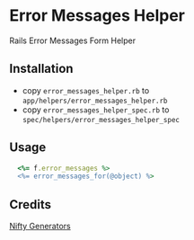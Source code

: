 # Error Messages Helper

Rails Error Messages Form Helper

## Installation

* copy ```error_messages_helper.rb``` to ```app/helpers/error_messages_helper.rb```
* copy ```error_messages_helper_spec.rb``` to ```spec/helpers/error_messages_helper_spec```

## Usage

```ruby
  <%= f.error_messages %>
  <%= error_messages_for(@object) %>
```

## Credits

[Nifty Generators](https://github.com/ryanb/nifty-generators)
